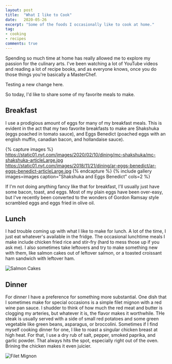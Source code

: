 ```yaml
---
layout: post
title:  "What I like to Cook"
date:   2020-05-26
excerpt: "Some of the foods I occasionally like to cook at home."
tag:
- cooking
- recipes
comments: true
---
```


Spending so much time at home has really allowed me to explore
my passion for the culinary arts. I've been watching a lot of YouTube
videos and reading a lot of recipe books, and as everyone knows,
once you do those things you're basically a MasterChef.

Testing a new change here.

So today, I'd like to share some of my favorite meals to make.

## Breakfast

I use a prodigious amount of eggs for many of my breakfast meals.
This is evident in the act that my two favorite breakfasts to make
are Shakshuka (eggs poached in tomato sauce), and Eggs Benedict
(poached eggs with an english muffin, canadian bacon, and
hollandaise sauce).

{% capture images %}
    https://static01.nyt.com/images/2020/02/10/dining/mc-shakshuka/mc-shakshuka-articleLarge.jpg
    https://static01.nyt.com/images/2018/11/21/dining/ar-eggs-benedict/ar-eggs-benedict-articleLarge.jpg
{% endcapture %}
{% include gallery images=images caption="Shakshuka and Eggs Benedict" cols=2 %}

If I'm not doing anything fancy like that for breakfast, I'll
usually just have some bacon, toast, and eggs. Most of my plain
eggs have been over-easy, but I've recently been converted to the
wonders of Gordon Ramsay style scrambled eggs and eggs fried in
olive oil.

## Lunch

I had trouble coming up with what I like to make for lunch. A lot of the
time, I just eat whatever's available in the fridge.
The occasional lunchtime meals I make include chicken fried rice and
stir-fry (hard to mess those up if you ask me). I also sometimes
take leftovers and try to make something new with them, like salmon
cakes out of leftover salmon, or a toasted croissant ham sandwich with
leftover ham.

![Salmon Cakes](https://assets.bonappetit.com/photos/57ae13c853e63daf11a4e1df/16:9/w_1000,c_limit/salmon-cakes-646.jpg)

## Dinner

For dinner I have a preference for something more substantial. One dish
that I sometimes make for special occasions is a simple filet mignon
with a red wine pan sauce. I shudder to think of how much the red
meat and butter is clogging my arteries, but whatever it is, the flavor
makes it worthwhile. THe steak is usually served with a side of small red
potatoes and some green vegetable like green beans, asparagus, or broccolini.
Sometimes if I find myself cooking dinner for one, I like to roast a singular
chicken breast at high heat. For that, I use a dry rub of salt, pepper,
smoked paprika, and garlic powder. That always hits the spot, especially right
out of the oven. Brining the chicken makes it even juicier.

![Filet Mignon](https://steelehousekitchen.com/wp-content/uploads/2012/02/filletMignon_main1.jpg)